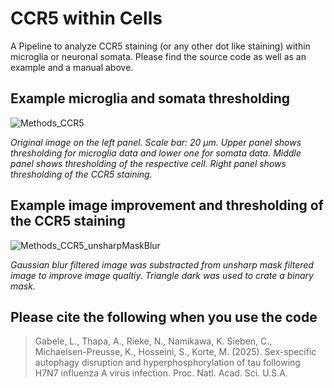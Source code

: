 # CCR5 within Cells
A Pipeline to analyze CCR5 staining (or any other dot like staining) within microglia or neuronal somata.
Please find the source code as well as an example and a manual above.

## Example microglia and somata thresholding
![Methods_CCR5](https://github.com/user-attachments/assets/91a56c57-e51d-4ba7-889b-bcd0ed26bf03)

_Original image on the left panel. Scale bar: 20 µm. Upper panel shows thresholding for microglia data and lower one for somata data. Middle panel shows thresholding of the respective cell. Right panel shows thresholding of the CCR5 staining._

## Example image improvement and thresholding of the CCR5 staining
![Methods_CCR5_unsharpMaskBlur](https://github.com/user-attachments/assets/9d9352e1-f3dc-4be6-9acc-f25130b710d6)

_Gaussian blur filtered image was substracted from unsharp mask filtered image to improve image qualtiy. Triangle dark was used to crate a binary mask._


## Please cite the following when you use the code
> Gabele, L., Thapa, A., Rieke, N., Namikawa, K. Sieben, C., Michaelsen-Preusse, K., Hosseini, S., Korte, M. (2025). Sex-specific autophagy disruption and hyperphosphorylation of tau following H7N7 influenza A virus infection. Proc. Natl. Acad. Sci. U.S.A.
